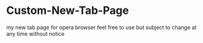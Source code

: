 # Custom-New-Tab-Page
my new tab page for opera browser
feel free to use but subject to change at any time without notice
